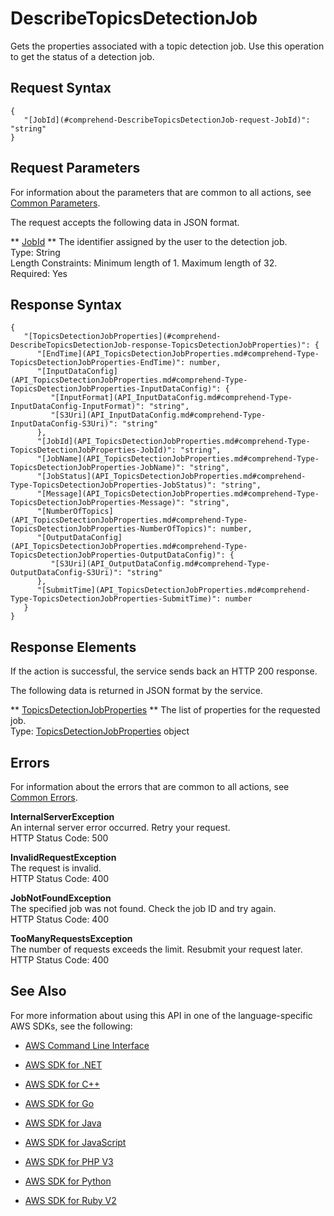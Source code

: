 # DescribeTopicsDetectionJob<a name="API_DescribeTopicsDetectionJob"></a>

Gets the properties associated with a topic detection job\. Use this operation to get the status of a detection job\.

## Request Syntax<a name="API_DescribeTopicsDetectionJob_RequestSyntax"></a>

```
{
   "[JobId](#comprehend-DescribeTopicsDetectionJob-request-JobId)": "string"
}
```

## Request Parameters<a name="API_DescribeTopicsDetectionJob_RequestParameters"></a>

For information about the parameters that are common to all actions, see [Common Parameters](CommonParameters.md)\.

The request accepts the following data in JSON format\.

 ** [JobId](#API_DescribeTopicsDetectionJob_RequestSyntax) **   <a name="comprehend-DescribeTopicsDetectionJob-request-JobId"></a>
The identifier assigned by the user to the detection job\.  
Type: String  
Length Constraints: Minimum length of 1\. Maximum length of 32\.  
Required: Yes

## Response Syntax<a name="API_DescribeTopicsDetectionJob_ResponseSyntax"></a>

```
{
   "[TopicsDetectionJobProperties](#comprehend-DescribeTopicsDetectionJob-response-TopicsDetectionJobProperties)": { 
      "[EndTime](API_TopicsDetectionJobProperties.md#comprehend-Type-TopicsDetectionJobProperties-EndTime)": number,
      "[InputDataConfig](API_TopicsDetectionJobProperties.md#comprehend-Type-TopicsDetectionJobProperties-InputDataConfig)": { 
         "[InputFormat](API_InputDataConfig.md#comprehend-Type-InputDataConfig-InputFormat)": "string",
         "[S3Uri](API_InputDataConfig.md#comprehend-Type-InputDataConfig-S3Uri)": "string"
      },
      "[JobId](API_TopicsDetectionJobProperties.md#comprehend-Type-TopicsDetectionJobProperties-JobId)": "string",
      "[JobName](API_TopicsDetectionJobProperties.md#comprehend-Type-TopicsDetectionJobProperties-JobName)": "string",
      "[JobStatus](API_TopicsDetectionJobProperties.md#comprehend-Type-TopicsDetectionJobProperties-JobStatus)": "string",
      "[Message](API_TopicsDetectionJobProperties.md#comprehend-Type-TopicsDetectionJobProperties-Message)": "string",
      "[NumberOfTopics](API_TopicsDetectionJobProperties.md#comprehend-Type-TopicsDetectionJobProperties-NumberOfTopics)": number,
      "[OutputDataConfig](API_TopicsDetectionJobProperties.md#comprehend-Type-TopicsDetectionJobProperties-OutputDataConfig)": { 
         "[S3Uri](API_OutputDataConfig.md#comprehend-Type-OutputDataConfig-S3Uri)": "string"
      },
      "[SubmitTime](API_TopicsDetectionJobProperties.md#comprehend-Type-TopicsDetectionJobProperties-SubmitTime)": number
   }
}
```

## Response Elements<a name="API_DescribeTopicsDetectionJob_ResponseElements"></a>

If the action is successful, the service sends back an HTTP 200 response\.

The following data is returned in JSON format by the service\.

 ** [TopicsDetectionJobProperties](#API_DescribeTopicsDetectionJob_ResponseSyntax) **   <a name="comprehend-DescribeTopicsDetectionJob-response-TopicsDetectionJobProperties"></a>
The list of properties for the requested job\.  
Type: [TopicsDetectionJobProperties](API_TopicsDetectionJobProperties.md) object

## Errors<a name="API_DescribeTopicsDetectionJob_Errors"></a>

For information about the errors that are common to all actions, see [Common Errors](CommonErrors.md)\.

 **InternalServerException**   
An internal server error occurred\. Retry your request\.  
HTTP Status Code: 500

 **InvalidRequestException**   
The request is invalid\.  
HTTP Status Code: 400

 **JobNotFoundException**   
The specified job was not found\. Check the job ID and try again\.  
HTTP Status Code: 400

 **TooManyRequestsException**   
The number of requests exceeds the limit\. Resubmit your request later\.  
HTTP Status Code: 400

## See Also<a name="API_DescribeTopicsDetectionJob_SeeAlso"></a>

For more information about using this API in one of the language\-specific AWS SDKs, see the following:

+  [AWS Command Line Interface](http://docs.aws.amazon.com/goto/aws-cli/comprehend-2017-11-27/DescribeTopicsDetectionJob) 

+  [AWS SDK for \.NET](http://docs.aws.amazon.com/goto/DotNetSDKV3/comprehend-2017-11-27/DescribeTopicsDetectionJob) 

+  [AWS SDK for C\+\+](http://docs.aws.amazon.com/goto/SdkForCpp/comprehend-2017-11-27/DescribeTopicsDetectionJob) 

+  [AWS SDK for Go](http://docs.aws.amazon.com/goto/SdkForGoV1/comprehend-2017-11-27/DescribeTopicsDetectionJob) 

+  [AWS SDK for Java](http://docs.aws.amazon.com/goto/SdkForJava/comprehend-2017-11-27/DescribeTopicsDetectionJob) 

+  [AWS SDK for JavaScript](http://docs.aws.amazon.com/goto/AWSJavaScriptSDK/comprehend-2017-11-27/DescribeTopicsDetectionJob) 

+  [AWS SDK for PHP V3](http://docs.aws.amazon.com/goto/SdkForPHPV3/comprehend-2017-11-27/DescribeTopicsDetectionJob) 

+  [AWS SDK for Python](http://docs.aws.amazon.com/goto/boto3/comprehend-2017-11-27/DescribeTopicsDetectionJob) 

+  [AWS SDK for Ruby V2](http://docs.aws.amazon.com/goto/SdkForRubyV2/comprehend-2017-11-27/DescribeTopicsDetectionJob) 